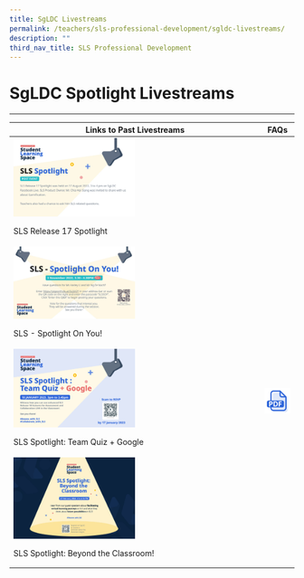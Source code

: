 ```yaml
---
title: SgLDC Livestreams
permalink: /teachers/sls-professional-development/sgldc-livestreams/
description: ""
third_nav_title: SLS Professional Development
---
```

<h1 class="page-title">SgLDC Spotlight Livestreams</h1>
<hr>

<table class="sug-datatable basic">
  <thead>
    <tr>
      <th style="text-align: center; vertical-align: middle;">Links to Past Livestreams</th>
      <th style="text-align: center; vertical-align: middle;">FAQs</th>
    </tr>
  </thead>
  <tbody>
    <tr>
      <td>      
        <a target="_blank" href="https://youtu.be/nGgkZE5CpXQ?list=PLQxzGTcC-xNUWDHiwCmHgBGMSnuKtoEiT"><img style="width: 50%;" src="/images/2Teacher/Spotlight__Aug_2022_.png"></a>
        <p>SLS Release 17 Spotlight</p>
      </td>
      <td></td>
    </tr>
    <tr>
      <td>
        <a target="_blank" href="https://youtu.be/KWY6PqIlwCw?list=PLQxzGTcC-xNUWDHiwCmHgBGMSnuKtoEiT"><img style="width: 50%;" src="/images/2Teacher/SLSSpotlightonyou.jpg"></a><br>
        <p>SLS - Spotlight On You!</p>
      </td>
      <td></td>
    </tr>
    <tr>
      <td>
        <a target="_blank" href="https://youtu.be/xtB_uT1WhVw?list=PLQxzGTcC-xNUWDHiwCmHgBGMSnuKtoEiT"><img style="width: 50%;" src="/images/2Teacher/r18 spotlight.png"></a>
        <p>SLS Spotlight: Team Quiz + Google</p>
      </td>
      <td>
        <a target="_blank" href="/files/Marcomms/FAQ%20Spotlight.pdf"><img style="width: 100%;" src="/images/Icons/PDF32.svg"></a>
      </td>
    </tr>
    <tr>
      <td>
        <a target="_blank" href="https://youtu.be/p94xDFNcXWw?list=PLQxzGTcC-xNUWDHiwCmHgBGMSnuKtoEiT"><img style="width: 50%;" src="/images/2Teacher/SLSSpotlightbeyondtheclassroom.jpg"></a>
        <p>SLS Spotlight: Beyond the Classroom!</p>
      </td>
      <td></td>
    </tr>
  </tbody></table>